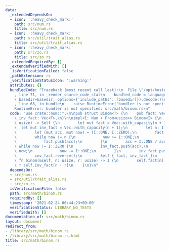 ```yaml
---
data:
  _extendedDependsOn:
  - icon: ':heavy_check_mark:'
    path: src/num.rs
    title: src/num.rs
  - icon: ':heavy_check_mark:'
    path: src/util/trait_alias.rs
    title: src/util/trait_alias.rs
  - icon: ':heavy_check_mark:'
    path: src/zo.rs
    title: src/zo.rs
  _extendedRequiredBy: []
  _extendedVerifiedWith: []
  _isVerificationFailed: false
  _pathExtension: rs
  _verificationStatusIcon: ':warning:'
  attributes: {}
  bundledCode: "Traceback (most recent call last):\n  File \"/opt/hostedtoolcache/Python/3.9.2/x64/lib/python3.9/site-packages/onlinejudge_verify/documentation/build.py\"\
    , line 71, in _render_source_code_stat\n    bundled_code = language.bundle(stat.path,\
    \ basedir=basedir, options={'include_paths': [basedir]}).decode()\n  File \"/opt/hostedtoolcache/Python/3.9.2/x64/lib/python3.9/site-packages/onlinejudge_verify/languages/user_defined.py\"\
    , line 68, in bundle\n    raise RuntimeError('bundler is not specified: {}'.format(path.as_posix()))\n\
    RuntimeError: bundler is not specified: src/math/binom.rs\n"
  code: "use crate::num::*;\n\npub struct Binom<T> {\n    pub fact: Vec<T>,\n    pub\
    \ inv_fact: Vec<T>,\n}\n\nimpl<I: Num + From<usize>> Binom<I> {\n    pub fn new(n:\
    \ usize) -> Self {\n        let mut fact = Vec::with_capacity(n + 1);\n      \
    \  let mut inv_fact = Vec::with_capacity(n + 1);\n        let n: I = n.into();\n\
    \        let (mut acc, mut now) = (I::ONE, I::ZERO);\n        fact.push(I::ONE);\n\
    \        while now != n {\n            now += I::ONE;\n            acc *= now;\n\
    \            fact.push(acc);\n        }\n        acc = I::ONE / acc;\n       \
    \ while now != I::ZERO {\n            inv_fact.push(acc);\n            acc *=\
    \ now;\n            now -= I::ONE;\n        }\n        inv_fact.push(I::ONE);\n\
    \        inv_fact.reverse();\n        Self { fact, inv_fact }\n    }\n    pub\
    \ fn binom(&self, n: usize, r: usize) -> I {\n        self.fact[n] * self.inv_fact[r]\
    \ * self.inv_fact[n - r]\n    }\n}\n"
  dependsOn:
  - src/num.rs
  - src/util/trait_alias.rs
  - src/zo.rs
  isVerificationFile: false
  path: src/math/binom.rs
  requiredBy: []
  timestamp: '2021-02-24 00:44:23+09:00'
  verificationStatus: LIBRARY_NO_TESTS
  verifiedWith: []
documentation_of: src/math/binom.rs
layout: document
redirect_from:
- /library/src/math/binom.rs
- /library/src/math/binom.rs.html
title: src/math/binom.rs
---
```

